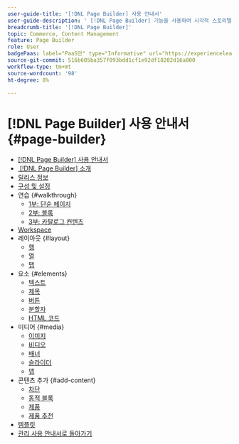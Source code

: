 ```yaml
---
user-guide-title: '[!DNL Page Builder] 사용 안내서'
user-guide-description: ' [!DNL Page Builder] 기능을 사용하여 시각적 스토리텔링을 강화하고 고객 참여도와 충성도를 높이는 사용자 지정 레이아웃으로 콘텐츠가 풍부한 페이지를 만드는 방법에 대해 알아봅니다.'
breadcrumb-title: '[!DNL Page Builder]'
topic: Commerce, Content Management
feature: Page Builder
role: User
badgePaas: label="PaaS만" type="Informative" url="https://experienceleague.adobe.com/ko/docs/commerce/user-guides/product-solutions" tooltip="Adobe Commerce 온 클라우드 프로젝트(Adobe 관리 PaaS 인프라) 및 온프레미스 프로젝트에만 적용됩니다."
source-git-commit: 516b605ba357f093bdd1cf1e92df18202d16a800
workflow-type: tm+mt
source-wordcount: '98'
ht-degree: 8%

---
```



# [!DNL Page Builder] 사용 안내서 {#page-builder}

- [[!DNL Page Builder] 사용 안내서](guide-overview.md)
- [&#x200B; [!DNL Page Builder] 소개](introduction.md)
- [릴리스 정보](release-notes.md)
- [구성 및 설정](setup.md)
- 연습 {#walkthrough}
   - [1부: 단순 페이지](1-simple-page.md)
   - [2부: 블록](2-blocks.md)
   - [3부: 카탈로그 컨텐츠](3-catalog-content.md)
- [Workspace](workspace.md)
- 레이아웃 {#layout}
   - [행](row.md)
   - [열](column.md)
   - [탭](tabs.md)
- 요소 {#elements}
   - [텍스트](text.md)
   - [제목](heading.md)
   - [버튼](buttons.md)
   - [분할자](divider.md)
   - [HTML 코드](html-code.md)
- 미디어 {#media}
   - [이미지](image.md)
   - [비디오](video.md)
   - [배너](banner.md)
   - [슬라이더](slider.md)
   - [맵](map.md)
- 콘텐츠 추가 {#add-content}
   - [차단](block.md)
   - [동적 블록](dynamic-block.md)
   - [제품](products.md)
   - [제품 추천](recommendations.md)
- [템플릿](templates.md)
- [관리 사용 안내서로 돌아가기](https://experienceleague.adobe.com/ko/docs/commerce-admin/user-guides/home)

